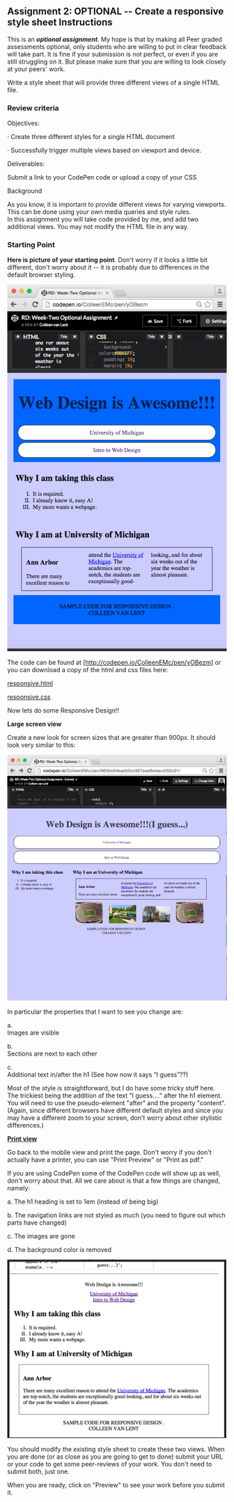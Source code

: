 ## Assignment 2: OPTIONAL -- Create a responsive style sheet Instructions

This is an ***optional assignment***.  My hope is that by making all Peer graded assessments optional, only students who are willing to put in clear feedback will take part.  It is fine if your submission is not perfect, or even if you are still struggling on it.  But please make sure that you are willing to look closely at your peers' work.

Write a style sheet that will provide three different views of a single HTML file.

### Review criteria

Objectives:

· Create three different styles for a single HTML document

· Successfully trigger multiple views based on viewport and device.

Deliverables:

 Submit a link to your CodePen code or upload a copy of your CSS

 
Background

As you know, it is important to provide different views for
varying viewports.  This can be done
using your own media queries and style rules.   
In this assignment you will take  code provided by  me, and add two additional views. 
You may not modify the HTML file in any way. 

### Starting Point
**Here is  picture of your starting point**.  Don't worry if it looks a little bit different, don't worry about it -- it is probably due to differences in the default browser styling.

![example_1](images/example_1.png)

The code can be found at [http://codepen.io/ColleenEMc/pen/yOBezm] or you can download a copy of the html and css files here: 

[responsive.html](https://d3c33hcgiwev3.cloudfront.net/_0d68a426fa8b9973662deccfc57b6b0a_responsive.html?Expires=1608681600&Signature=DueixxI1OldosRlTQy3vIvu0LxCcvKdDPOD0kfBAOuzWn77u6wIvMbRkPU9~j0y959I2SRD4JRT6iN36ErCEWoGmuN0Cj5OtAkO1F6L-ZckItxEorsQX5z~IUbsJ3Y1AacAThJnPeQWr96VdFhZgnwJp8TdBCkK6jIPVB95wo24_&Key-Pair-Id=APKAJLTNE6QMUY6HBC5A)

[responsive.css](https://d3c33hcgiwev3.cloudfront.net/_0d68a426fa8b9973662deccfc57b6b0a_responsive.css?Expires=1608681600&Signature=DVopvRZyamAhHg7KMt-hY4cSzcO2G~d35zdmQiaivtwOzdSho3LSdAAaNLWAIt4vhxB7VAgaqjZEsMVnmjMTOWwrobn132b1i60RPzlcshwMUMtPDiDklZn5RLZ60LLH6wF8ImnanfFsc-roFWIt84ZFUglIOI4So1cyCkKBR7Q_&Key-Pair-Id=APKAJLTNE6QMUY6HBC5A)

Now lets do some Responsive Design!!

**Large screen view**

Create a new look for screen sizes that are greater than 900px.  It should look very similar to this:

![example_2](images/example_2.png)

In particular the properties that I want to see you change are:

a.    
Images are visible

b.    
Sections are next to each other

c.     
Additional text in/after the h1 (See how now it
says “I guess”??) 

Most of the style is straightforward, but I do have some tricky stuff here. The trickiest being the addition of the text "I guess...." after the h1 element. You will need to use the pseudo-element "after" and the property "content".  (Again, since different browsers have different default styles and since you may have a different zoom to your screen, don't worry about other stylistic differences.)

<u>**Print view**</u>

Go back to the mobile view and print the page.  Don't worry if you don't actually have a printer, you can use "Print Preview" or "Print as pdf." 

 If you are using CodePen some of the CodePen code will show up as well, don't worry about that.  All we care about is that a few things are changed, namely:

a. The h1 heading is set to 1em (instead of being big)

b. The navigation links are not styled as much (you need to figure out which parts have changed)

c. The images are gone

d. The background color is removed

![example_3](images/example_3.png)

You should modify the existing style sheet to create these two views.  When you are done (or as close as you are going to get to done) submit your URL or your code to get some peer-reviews of your work.  You don't need to submit both, just one.

When you are ready, click on "Preview" to see your work before you submit it.
